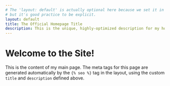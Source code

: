 ```yaml
---
# The 'layout: default' is actually optional here because we set it in _config.yml, 
# but it's good practice to be explicit.
layout: default 
title: The Official Homepage Title
description: This is the unique, highly-optimized description for my homepage.
---
```


# Welcome to the Site!

This is the content of my main page. The meta tags for this page are generated automatically 
by the `{% seo %}` tag in the layout, using the custom `title` and `description` defined above.
